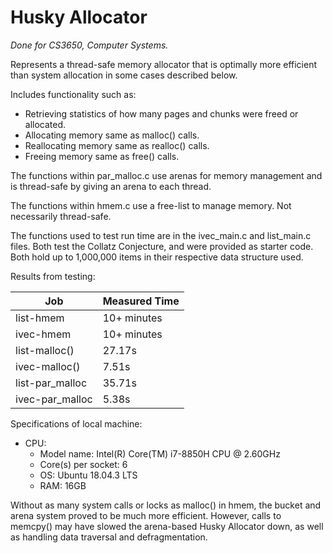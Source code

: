 # Husky Allocator


_Done for CS3650, Computer Systems._

Represents a thread-safe memory allocator that is optimally more efficient than
system allocation in some cases described below.

Includes functionality such as:
* Retrieving statistics of how many pages and chunks were freed or allocated.
* Allocating memory same as malloc() calls.
* Reallocating memory same as realloc() calls.
* Freeing memory same as free() calls.

The functions within par_malloc.c use arenas for memory management and is thread-safe
by giving an arena to each thread.

The functions within hmem.c use a free-list to manage memory. Not necessarily thread-safe.

The functions used to test run time are in the ivec_main.c and list_main.c
files. Both test the Collatz Conjecture, and were provided as starter code.
Both hold up to 1,000,000 items in their respective data structure used.

Results from testing:

Job | Measured Time
-------|---------------
list-hmem | 10+ minutes
ivec-hmem | 10+ minutes
list-malloc() | 27.17s
ivec-malloc() | 7.51s
list-par_malloc | 35.71s
ivec-par_malloc | 5.38s

Specifications of local machine:
* CPU:
    * Model name: Intel(R) Core(TM) i7-8850H CPU @ 2.60GHz
    * Core(s) per socket:  6
    * OS: Ubuntu 18.04.3 LTS
    * RAM: 16GB

Without as many system calls or locks as malloc() in hmem, the bucket
and arena system proved to be much more efficient. However, calls to
memcpy() may have slowed the arena-based Husky Allocator down, as well
as handling data traversal and defragmentation.


